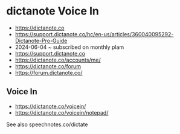 # dictanote Voice In

* https://dictanote.co
* https://support.dictanote.co/hc/en-us/articles/360040095292-Dictanote-Pro-Guide
* 2024-06-04 ~ subscribed on monthly plam
* https://support.dictanote.co
* https://dictanote.co/accounts/me/
* https://dictanote.co/forum
* https://forum.dictanote.co/


## Voice In

* https://dictanote.co/voicein/
* https://dictanote.co/voicein/notepad/




See also speechnotes.co/dictate
